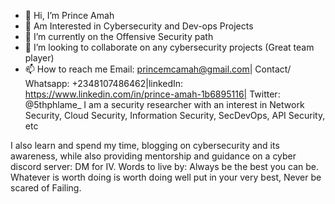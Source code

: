 - 👋 Hi, I’m Prince Amah
- 👀 Am Interested in  Cybersecurity and Dev-ops Projects
- 🌱 I’m currently on the Offensive Security path
- 💞️ I’m looking to collaborate on any cybersecurity projects (Great team player)
- 📫 How to reach me Email: princemcamah@gmail.com| Contact/ Whatsapp: +2348107486462|linkedIn: https://www.linkedin.com/in/prince-amah-1b6895116| Twitter: @5thphlame_
I am a security researcher with an interest in Network Security, Cloud Security, Information Security, SecDevOps, API Security, etc


I also learn and spend my time, blogging on cybersecurity and its awareness, while also providing mentorship and guidance on a cyber discord server: DM for IV.
Words to live by:
Always be the best you can be. 
Whatever is worth doing is worth doing well put in your very best, 
Never be scared of Failing.

<!---
5thphlame/5thphlame is a ✨ special ✨ repository because its `README.md` (this file) appears on your GitHub profile.
You can click the Preview link to take a look at your changes.
--->
